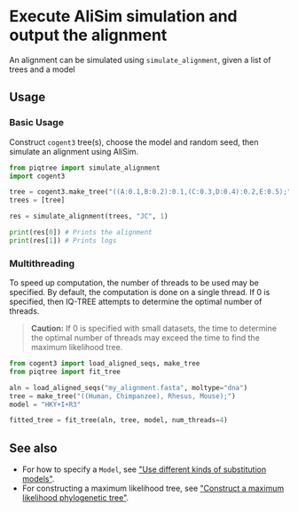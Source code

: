 # Execute AliSim simulation and output the alignment

An alignment can be simulated using `simulate_alignment`, given a list of trees and a model

## Usage

### Basic Usage

Construct `cogent3` tree(s), choose the model and random seed, then simulate an alignment using AliSim.

```python
from piqtree import simulate_alignment
import cogent3

tree = cogent3.make_tree("((A:0.1,B:0.2):0.1,(C:0.3,D:0.4):0.2,E:0.5);")
trees = [tree]

res = simulate_alignment(trees, "JC", 1)

print(res[0]) # Prints the alignment
print(res[1]) # Prints logs
```

### Multithreading

To speed up computation, the number of threads to be used may be specified.
By default, the computation is done on a single thread. If 0 is specified,
then IQ-TREE attempts to determine the optimal number of threads.

> **Caution:** If 0 is specified with small datasets, the time to determine the
> optimal number of threads may exceed the time to find the maximum likelihood
> tree.

```python
from cogent3 import load_aligned_seqs, make_tree
from piqtree import fit_tree

aln = load_aligned_seqs("my_alignment.fasta", moltype="dna")
tree = make_tree("((Human, Chimpanzee), Rhesus, Mouse);")
model = "HKY+I+R3"

fitted_tree = fit_tree(aln, tree, model, num_threads=4)
```

## See also

- For how to specify a `Model`, see ["Use different kinds of substitution models"](using_substitution_models.md).
- For constructing a maximum likelihood tree, see ["Construct a maximum likelihood phylogenetic tree"](construct_ml_tree.md).
